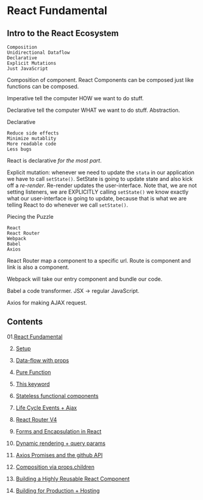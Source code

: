 # React Fundamental 

## Intro to the React Ecosystem

    Composition
    Unidirectional Dataflow
    Declarative
    Explicit Mutations
    Just JavaScript
    
Composition of component. React Components can be composed just like functions can be composed.

Imperative tell the computer HOW we want to do stuff. 

Declarative tell the computer WHAT we want to do stuff. Abstraction. 

Declarative 

    Reduce side effects
    Minimize mutablity 
    More readable code
    Less bugs
    
React is declarative *for the most part*.

Explicit mutation: whenever we need to update the `stata` in our application we have to call `setState()`. SetState is going to update state and also kick off a *re-render*. Re-render updates the user-interface. Note that, we are not setting listeners, we are EXPLICITLY calling `setState()` we know exactly what our user-interface is going to update, because that is what we are telling React to do whenever we call `setState()`.

Piecing the Puzzle

    React
    React Router
    Webpack
    Babel
    Axios

React Router map a component to a specific url. Route is component and link is also a component.

Webpack will take our entry component and bundle our code.

Babel a code transformer. JSX -> regular JavaScript.

Axios for making AJAX request. 


## Contents

01.[React Fundamental](https://github.com/xgirma/tyler-react-fundamentals/tree/develop/01)

02. [Setup](https://github.com/xgirma/tyler-react-fundamentals/tree/develop/02)

03. [Data-flow with props](https://github.com/xgirma/tyler-react-fundamentals/tree/develop/03)

04. [Pure Function](https://github.com/xgirma/tyler-react-fundamentals/tree/develop/04)

05. [This keyword](https://github.com/xgirma/tyler-react-fundamentals/tree/develop/05)

06. [Stateless functional components](https://github.com/xgirma/tyler-react-fundamentals/tree/develop/06)

07. [Life Cycle Events + Ajax](https://github.com/xgirma/tyler-react-fundamentals/tree/b.07.life.cycle/07)

08. [React Router V4](https://github.com/xgirma/tyler-react-fundamentals/tree/b.08.react.router.v4/08)

09. [Forms and Encapsulation in React](https://github.com/xgirma/tyler-react-fundamentals/tree/b.09.forms/09)

10. [Dynamic rendering + query params](https://github.com/xgirma/tyler-react-fundamentals/tree/b.10.dynamic.rendering.query.params/10)

11. [Axios Promises and the github API](https://github.com/xgirma/tyler-react-fundamentals/tree/b.11.axios.promises.and.the.github.api/11)

12. [Composition via props.children](https://github.com/xgirma/tyler-react-fundamentals/tree/b.12.composition.via.props.childeren/12)

13. [Building a Highly Reusable React Component](https://github.com/xgirma/tyler-react-fundamentals/tree/b.13.building.highly.reusable.component/13)

14. [Building for Production + Hosting](https://github.com/xgirma/tyler-react-fundamentals/tree/b.14.building.for.production.hosting/14)
